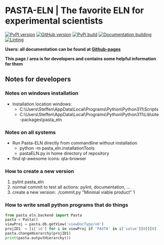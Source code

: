 # PASTA-ELN | The favorite ELN for experimental scientists

[![PyPI version](https://badge.fury.io/py/pasta-eln.svg)](https://badge.fury.io/py/pasta-eln)
[![GitHub version](https://badge.fury.io/gh/PASTA-ELN%2Fpasta-eln.svg)](https://badge.fury.io/gh/PASTA-ELN%2Fpasta-eln)
[![PyPi build](https://github.com/PASTA-ELN/pasta-eln/actions/workflows/pypi.yml/badge.svg)](https://github.com/PASTA-ELN/pasta-eln/actions/workflows/pypi.yml)
[![Documentation building](https://github.com/PASTA-ELN/pasta-eln/actions/workflows/docbuild.yml/badge.svg)](https://github.com/PASTA-ELN/pasta-eln/actions/workflows/docbuild.yml)
[![Linting](https://github.com/PASTA-ELN/pasta-eln/actions/workflows/pylint.yml/badge.svg)](https://github.com/PASTA-ELN/pasta-eln/actions/workflows/pylint.yml)

**Users: all documentation can be found at [Github-pages](https://pasta-eln.github.io/pasta-eln/)**

**This page / area is for developers and contains some helpful information for them**

## Notes for developers

### Notes on windows installation
- Installation location windows:
  - C:\Users\Steffen\AppData\Local\Programs\Python\Python311\Scripts
  - C:\Users\Steffen\AppData\Local\Programs\Python\Python311\Lib\site-packages\pasta_eln

### Notes on all systems
- Run Pasta-ELN directly from commandline without installation
  -  python -m pasta_eln.installationTools
  - pastaELN.py in home directory of repository
- find qt-awesome icons: qta-browser

### How to create a new version
1. pylint pasta_eln
2. normal commit to test all actions: pylint, documentation, ...
3. create a new version: ./commit.py "Minimal viable product" 1

### How to write small python programs that do things
``` Python
from pasta_eln.backend import Pasta
pasta = Pasta()
viewProj = pasta.db.getView('viewDocType/x0')
projID1  = [i['id'] for i in viewProj if 'PASTA' in i['value'][0]][0]
pasta.changeHierarchy(projID1)
print(pasta.outputHierarchy())
```
